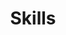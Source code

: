 ---
widget: featurette
widget_id: RECENT-POSTS
feature:
  - description: Pytorch, ROS, numpy, pandas, matplotlib, sklearn, etc.
    icon: python
    icon_pack: fab
    name: Python

  - description: Including Feature Engineering, Representation Learning, Deep Learning, etc.
    icon: chart-line
    icon_pack: fas
    name: Machine Learning

  - description: Path Planning, Localization, Mapping and Control Algorithm in ROS
    icon: robot
    icon_pack: fas
    name: Robotics

  - description: Unmodified
    icon: basketball-ball
    icon_pack: fas
    name: Basketball

headless: true
weight: 30
title: Skills
subtitle: null
design:
  columns: "123"
  background:
    color: "123"
    gradient_start: "213"
    gradient_end: "234"
    text_color_light: true
---